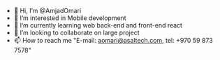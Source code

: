 - 👋 Hi, I’m @AmjadOmari
- 👀 I’m interested in Mobile development
- 🌱 I’m currently learning web back-end and front-end react
- 💞️ I’m looking to collaborate on large project
- 📫 How to reach me "E-mail: aomari@asaltech.com, tel: +970 59 873 7578"

<!---
AmjadOmari/AmjadOmari is a ✨ special ✨ repository because its `README.md` (this file) appears on your GitHub profile.
You can click the Preview link to take a look at your changes.
--->
